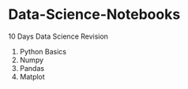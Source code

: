 # Data-Science-Notebooks
 10 Days Data Science Revision
 
 1. Python Basics
 2. Numpy
 3. Pandas
 4. Matplot
